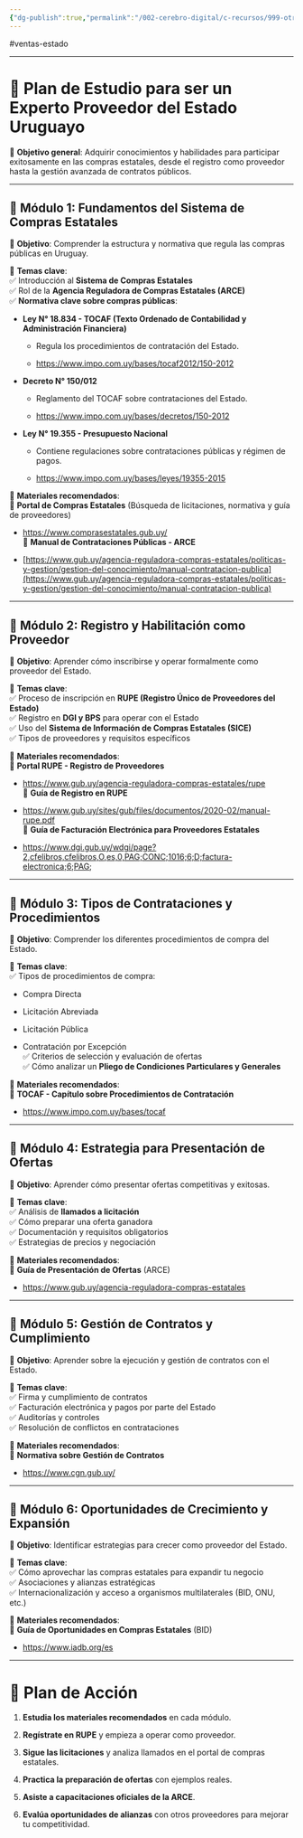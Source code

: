 ```yaml
---
{"dg-publish":true,"permalink":"/002-cerebro-digital/c-recursos/999-otros/b-curso/01-rupe-para-provedores/00-temario-avanzado-de-cero-a-cien/"}
---
```


#ventas-estado

---
# **📌 Plan de Estudio para ser un Experto Proveedor del Estado Uruguayo**

💼 **Objetivo general**: Adquirir conocimientos y habilidades para participar exitosamente en las compras estatales, desde el registro como proveedor hasta la gestión avanzada de contratos públicos.

---

## **🔹 Módulo 1: Fundamentos del Sistema de Compras Estatales**

📖 **Objetivo**: Comprender la estructura y normativa que regula las compras públicas en Uruguay.

📌 **Temas clave**:  
✅ Introducción al **Sistema de Compras Estatales**  
✅ Rol de la **Agencia Reguladora de Compras Estatales (ARCE)**  
✅ **Normativa clave sobre compras públicas**:

- **Ley N° 18.834 - TOCAF (Texto Ordenado de Contabilidad y Administración Financiera)**
    
    - Regula los procedimientos de contratación del Estado.
        
    - https://www.impo.com.uy/bases/tocaf2012/150-2012
        
- **Decreto N° 150/012**
    
    - Reglamento del TOCAF sobre contrataciones del Estado.
        
    - https://www.impo.com.uy/bases/decretos/150-2012
        
- **Ley N° 19.355 - Presupuesto Nacional**
    
    - Contiene regulaciones sobre contrataciones públicas y régimen de pagos.
        
    - https://www.impo.com.uy/bases/leyes/19355-2015
        

🔹 **Materiales recomendados**:  
📌 **Portal de Compras Estatales** (Búsqueda de licitaciones, normativa y guía de proveedores)

- https://www.comprasestatales.gub.uy/  
    📌 **Manual de Contrataciones Públicas - ARCE**
    
- [https://www.gub.uy/agencia-reguladora-compras-estatales/politicas-y-gestion/gestion-del-conocimiento/manual-contratacion-publica](https://www.gub.uy/agencia-reguladora-compras-estatales/politicas-y-gestion/gestion-del-conocimiento/manual-contratacion-publica)
    

---

## **🔹 Módulo 2: Registro y Habilitación como Proveedor**

📖 **Objetivo**: Aprender cómo inscribirse y operar formalmente como proveedor del Estado.

📌 **Temas clave**:  
✅ Proceso de inscripción en **RUPE (Registro Único de Proveedores del Estado)**  
✅ Registro en **DGI y BPS** para operar con el Estado  
✅ Uso del **Sistema de Información de Compras Estatales (SICE)**  
✅ Tipos de proveedores y requisitos específicos

🔹 **Materiales recomendados**:  
📌 **Portal RUPE - Registro de Proveedores**

- https://www.gub.uy/agencia-reguladora-compras-estatales/rupe  
    📌 **Guía de Registro en RUPE**
    
- https://www.gub.uy/sites/gub/files/documentos/2020-02/manual-rupe.pdf  
    📌 **Guía de Facturación Electrónica para Proveedores Estatales**
    
- https://www.dgi.gub.uy/wdgi/page?2,cfelibros,cfelibros,O,es,0,PAG;CONC;1016;6;D;factura-electronica;6;PAG;
    

---

## **🔹 Módulo 3: Tipos de Contrataciones y Procedimientos**

📖 **Objetivo**: Comprender los diferentes procedimientos de compra del Estado.

📌 **Temas clave**:  
✅ Tipos de procedimientos de compra:

- Compra Directa
    
- Licitación Abreviada
    
- Licitación Pública
    
- Contratación por Excepción  
    ✅ Criterios de selección y evaluación de ofertas  
    ✅ Cómo analizar un **Pliego de Condiciones Particulares y Generales**
    

🔹 **Materiales recomendados**:  
📌 **TOCAF - Capítulo sobre Procedimientos de Contratación**

- https://www.impo.com.uy/bases/tocaf
    

---

## **🔹 Módulo 4: Estrategia para Presentación de Ofertas**

📖 **Objetivo**: Aprender cómo presentar ofertas competitivas y exitosas.

📌 **Temas clave**:  
✅ Análisis de **llamados a licitación**  
✅ Cómo preparar una oferta ganadora  
✅ Documentación y requisitos obligatorios  
✅ Estrategias de precios y negociación

🔹 **Materiales recomendados**:  
📌 **Guía de Presentación de Ofertas** (ARCE)

- https://www.gub.uy/agencia-reguladora-compras-estatales
    

---

## **🔹 Módulo 5: Gestión de Contratos y Cumplimiento**

📖 **Objetivo**: Aprender sobre la ejecución y gestión de contratos con el Estado.

📌 **Temas clave**:  
✅ Firma y cumplimiento de contratos  
✅ Facturación electrónica y pagos por parte del Estado  
✅ Auditorías y controles  
✅ Resolución de conflictos en contrataciones

🔹 **Materiales recomendados**:  
📌 **Normativa sobre Gestión de Contratos**

- https://www.cgn.gub.uy/
    

---

## **🔹 Módulo 6: Oportunidades de Crecimiento y Expansión**

📖 **Objetivo**: Identificar estrategias para crecer como proveedor del Estado.

📌 **Temas clave**:  
✅ Cómo aprovechar las compras estatales para expandir tu negocio  
✅ Asociaciones y alianzas estratégicas  
✅ Internacionalización y acceso a organismos multilaterales (BID, ONU, etc.)

🔹 **Materiales recomendados**:  
📌 **Guía de Oportunidades en Compras Estatales** (BID)

- https://www.iadb.org/es
    

---

# **📌 Plan de Acción**

1. **Estudia los materiales recomendados** en cada módulo.
    
2. **Regístrate en RUPE** y empieza a operar como proveedor.
    
3. **Sigue las licitaciones** y analiza llamados en el portal de compras estatales.
    
4. **Practica la preparación de ofertas** con ejemplos reales.
    
5. **Asiste a capacitaciones oficiales de la ARCE**.
    
6. **Evalúa oportunidades de alianzas** con otros proveedores para mejorar tu competitividad.